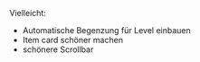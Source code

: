 Vielleicht:
- Automatische Begenzung für Level einbauen
- Item card schöner machen
- schönere Scrollbar